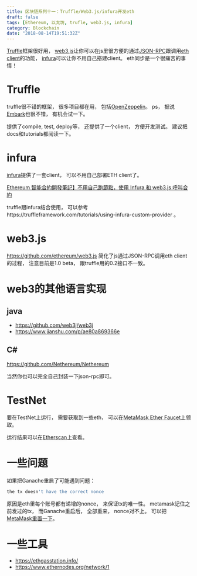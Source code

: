 ```yaml
---
title: 区块链系列十一：Truffle/Web3.js/infura开发eth
draft: false
tags: [Ethereum, 以太坊, trufle, web3.js, infura]
category: Blockchain
date: "2018-08-14T19:51:32Z"
---
```


[Truffle](https://truffleframework.com/)框架很好用， [web3.js](https://github.com/ethereum/web3.js)让你可以在js里很方便的通过[JSON-RPC](https://github.com/ethereum/wiki/wiki/JSON-RPC)跟调用[eth client](http://www.ethdocs.org/en/latest/ethereum-clients/index.html)的功能， [infura](https://infura.io/)可以让你不用自己搭建client。  eth同步是一个很痛苦的事情！

<!-- more -->

# Truffle
truffle很不错的框架， 很多项目都在用， 包括[OpenZeppelin](https://github.com/OpenZeppelin/openzeppelin-solidity)。  ps， 据说[Embark](https://embark.status.im/)也很不错， 有机会试一下。

提供了compile, test, deploy等， 还提供了一个client， 方便开发测试。 建议把docs和tutorials都阅读一下。

# infura
[infura](https://infura.io/)提供了一套client， 可以不用自己部署ETH client了。

[Ethereum 智能合約開發筆記】不用自己跑節點，使用 Infura 和 web3.js 呼叫合約](https://medium.com/taipei-ethereum-meetup/ethereum-%E6%99%BA%E8%83%BD%E5%90%88%E7%B4%84%E9%96%8B%E7%99%BC%E7%AD%86%E8%A8%98-%E4%B8%8D%E7%94%A8%E8%87%AA%E5%B7%B1%E8%B7%91%E7%AF%80%E9%BB%9E-%E4%BD%BF%E7%94%A8-infura-%E5%92%8C-web3-js-%E5%91%BC%E5%8F%AB%E5%90%88%E7%B4%84-2b8c852ed3d2)

truffle跟infura结合使用， 可以参考https://truffleframework.com/tutorials/using-infura-custom-provider 。

# web3.js

https://github.com/ethereum/web3.js 简化了js通过JSON-RPC调用eth client的过程， 注意目前是1.0 beta， 跟truffle用的0.2接口不一致。

# web3的其他语言实现

## java
* https://github.com/web3j/web3j
* https://www.jianshu.com/p/ae80a869366e

## C#
https://github.com/Nethereum/Nethereum

当然你也可以完全自己封装一下json-rpc即可。

# TestNet
要在TestNet上运行， 需要获取到一些eth， 可以在[MetaMask Ether Faucet](https://faucet.metamask.io/)上领取。

运行结果可以在[Etherscan](https://ropsten.etherscan.io/)上查看。

# 一些问题
如果把Ganache重启了可能遇到问题：
```js
the tx doesn't have the correct nonce
```
原因是eth里每个账号都有递增的nonce， 来保证tx的唯一性。 metamask记住之前发过的tx， 而Ganache重启后， 全部重来， nonce对不上。 可以把[MetaMask重置一下](https://stackoverflow.com/questions/45585735/testrpc-ganache-the-tx-doesnt-have-the-correct-nonce)。

# 一些工具
* https://ethgasstation.info/
* https://www.ethernodes.org/network/1

